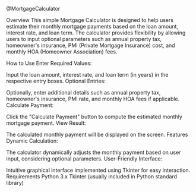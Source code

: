 @MortgageCalculator

Overview
This simple Mortgage Calculator is designed to help users estimate their monthly mortgage payments based on the loan amount, interest rate, and loan term. The calculator provides flexibility by allowing users to input optional parameters such as annual property tax, homeowner's insurance, PMI (Private Mortgage Insurance) cost, and monthly HOA (Homeowner Association) fees.

How to Use
Enter Required Values:

Input the loan amount, interest rate, and loan term (in years) in the respective entry boxes.
Optional Entries:

Optionally, enter additional details such as annual property tax, homeowner's insurance, PMI rate, and monthly HOA fees if applicable.
Calculate Payment:

Click the "Calculate Payment" button to compute the estimated monthly mortgage payment.
View Result:

The calculated monthly payment will be displayed on the screen.
Features
Dynamic Calculation:

The calculator dynamically adjusts the monthly payment based on user input, considering optional parameters.
User-Friendly Interface:

Intuitive graphical interface implemented using Tkinter for easy interaction.
Requirements
Python 3.x
Tkinter (usually included in Python standard library)
